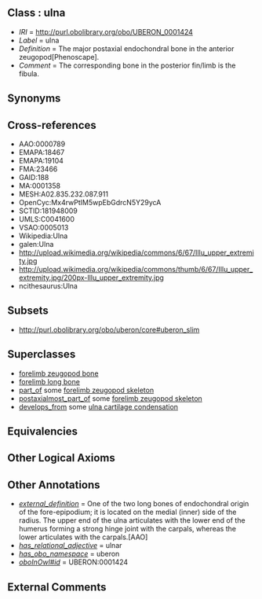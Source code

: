 
## Class : ulna

 * *IRI* = http://purl.obolibrary.org/obo/UBERON_0001424
 * *Label* = ulna
 * *Definition* = The major postaxial endochondral bone in the anterior zeugopod[Phenoscape].
 * *Comment* = The corresponding bone in the posterior fin/limb is the fibula.

## Synonyms


## Cross-references

 * AAO:0000789
 * EMAPA:18467
 * EMAPA:19104
 * FMA:23466
 * GAID:188
 * MA:0001358
 * MESH:A02.835.232.087.911
 * OpenCyc:Mx4rwPtIM5wpEbGdrcN5Y29ycA
 * SCTID:181948009
 * UMLS:C0041600
 * VSAO:0005013
 * Wikipedia:Ulna
 * galen:Ulna
 * http://upload.wikimedia.org/wikipedia/commons/6/67/Illu_upper_extremity.jpg
 * http://upload.wikimedia.org/wikipedia/commons/thumb/6/67/Illu_upper_extremity.jpg/200px-Illu_upper_extremity.jpg
 * ncithesaurus:Ulna

## Subsets

 * http://purl.obolibrary.org/obo/uberon/core#uberon_slim

## Superclasses

 * [forelimb zeugopod bone](../../UBERON/66/UBERON_0003466.md)
 * [forelimb long bone](../../UBERON/07/UBERON_0003607.md)
 * [part_of](../../BFO/50/BFO_0000050.md) some [forelimb zeugopod skeleton](../../UBERON/03/UBERON_0010703.md)
 * [postaxialmost_part_of](../../BSPO/15/BSPO_0001115.md) some [forelimb zeugopod skeleton](../../UBERON/03/UBERON_0010703.md)
 * [develops_from](../../RO/02/RO_0002202.md) some [ulna cartilage condensation](../../UBERON/06/UBERON_0006306.md)

## Equivalencies


## Other Logical Axioms


## Other Annotations

 * *[external_definition](../../UBPROP/01/UBPROP_0000001.md)* = One of the two long bones of endochondral origin of the fore-epipodium; it is located on the medial (inner) side of the radius. The upper end of the ulna articulates with the lower end of the humerus forming a strong hinge joint with the carpals, whereas the lower articulates with the carpals.[AAO]
 * *[has_relational_adjective](../../UBPROP/07/UBPROP_0000007.md)* = ulnar
 * *[has_obo_namespace](../../ce/oboInOwl#hasOBONamespace.md)* = uberon
 * *[oboInOwl#id](../../id/oboInOwl#id.md)* = UBERON:0001424

## External Comments

